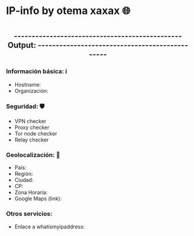 # IP-info by otema xaxax 🌐

#

<h2 align="center"> ----------------------------------------------- Output: -----------------------------------------------</h2>

### Información básica: ℹ️
* Hostname:    
* Organización:

### Seguridad: 🛡️
* VPN checker
* Proxy checker
* Tor node checker
* Relay checker

### Geolocalización: 📍
* País:        
* Región:      
* Ciudad:      
* CP:          
* Zona Horaria:
* Google Maps (link): 


### Otros servicios:
* Enlace a whatismyipaddress:
